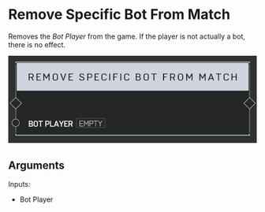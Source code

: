 # Remove Specific Bot From Match



Removes the _Bot Player_ from the game. If the player is not actually a bot, there is no effect.

![Remove Specific Bot from Match](../../.gitbook/assets/images/scripting/bots/removespecificbotfrommatch.png)

## Arguments

Inputs:

- Bot Player
